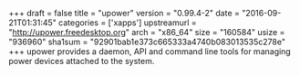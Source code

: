 +++
draft = false
title = "upower"
version = "0.99.4-2"
date = "2016-09-21T01:31:45"
categories = ['xapps']
upstreamurl = "http://upower.freedesktop.org"
arch = "x86_64"
size = "160584"
usize = "936960"
sha1sum = "92901bab1e373c665333a4740b083013535c278e"
+++
upower provides a daemon, API and command line tools for managing power devices attached to the system.